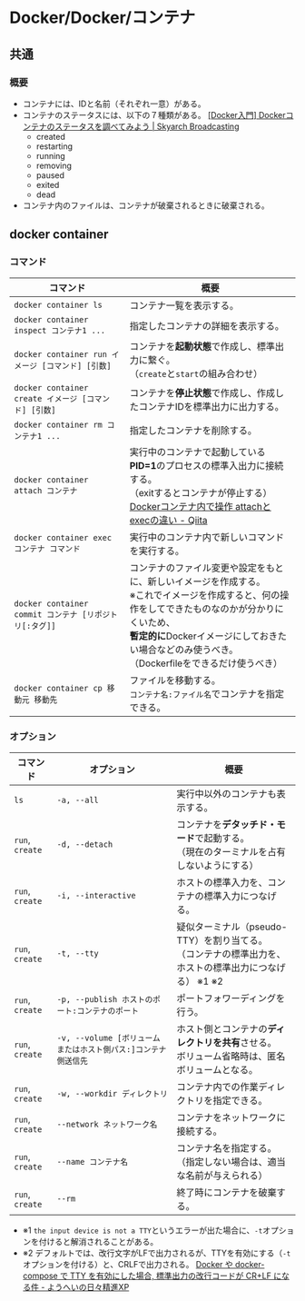 # Docker/Docker/コンテナ

## 共通

### 概要

- コンテナには、IDと名前（それぞれ一意）がある。
- コンテナのステータスには、以下の７種類がある。
  [[Docker入門] Dockerコンテナのステータスを調べてみよう | Skyarch Broadcasting](https://www.skyarch.net/blog/?p=16702)
  - created
  - restarting
  - running
  - removing
  - paused
  - exited
  - dead
- コンテナ内のファイルは、コンテナが破棄されるときに破棄される。

## docker container

### コマンド

| コマンド                                               | 概要                                                         |
| ------------------------------------------------------ | ------------------------------------------------------------ |
| `docker container ls`                                  | コンテナ一覧を表示する。                                     |
| `docker container inspect コンテナ1 ...`               | 指定したコンテナの詳細を表示する。                           |
| `docker container run イメージ [コマンド] [引数]`      | コンテナを**起動状態**で作成し、標準出力に繋ぐ。<br />（`create`と`start`の組み合わせ） |
| `docker container create イメージ [コマンド] [引数]`   | コンテナを**停止状態**で作成し、作成したコンテナIDを標準出力に出力する。 |
| `docker container rm コンテナ1 ...`                    | 指定したコンテナを削除する。                                 |
| `docker container attach コンテナ`                     | 実行中のコンテナで起動している**PID=1**のプロセスの標準入出力に接続する。<br />（exitするとコンテナが停止する）<br />[Dockerコンテナ内で操作 attachとexecの違い - Qiita](https://qiita.com/RyoMa_0923/items/9b5d2c4a97205692a560) |
| `docker container exec コンテナ コマンド`              | 実行中のコンテナ内で新しいコマンドを実行する。               |
| `docker container commit コンテナ [リポジトリ[:タグ]]` | コンテナのファイル変更や設定をもとに、新しいイメージを作成する。<br />※これでイメージを作成すると、何の操作をしてできたものなのかが分かりにくいため、<br />**暫定的に**Dockerイメージにしておきたい場合などのみ使うべき。<br />（Dockerfileをできるだけ使うべき） |
| `docker container cp 移動元 移動先`                    | ファイルを移動する。<br />`コンテナ名:ファイル名`でコンテナを指定できる。 |

### オプション

| コマンド        | オプション                                                   | 概要                                                         |
| --------------- | ------------------------------------------------------------ | ------------------------------------------------------------ |
| `ls`            | `-a, --all`                                                  | 実行中以外のコンテナも表示する。                             |
| `run`, `create` | `-d, --detach`                                               | コンテナを**デタッチド・モード**で起動する。<br />（現在のターミナルを占有しないようにする） |
| `run`, `create` | `-i, --interactive`                                          | ホストの標準入力を、コンテナの標準入力につなげる。           |
| `run`, `create` | `-t, --tty`                                                  | 疑似ターミナル（pseudo-TTY）を割り当てる。<br />（コンテナの標準出力を、ホストの標準出力につなげる） ※1 ※2 |
| `run`, `create` | `-p, --publish ホストのポート:コンテナのポート`              | ポートフォワーディングを行う。                               |
| `run`, `create` | `-v, --volume [ボリュームまたはホスト側パス:]コンテナ側送信先` | ホスト側とコンテナの**ディレクトリを共有**させる。<br />ボリューム省略時は、匿名ボリュームとなる。 |
| `run`, `create` | `-w, --workdir ディレクトリ`                                 | コンテナ内での作業ディレクトリを指定できる。                 |
| `run`, `create` | `--network ネットワーク名`                                   | コンテナをネットワークに接続する。                           |
| `run`, `create` | `--name コンテナ名`                                          | コンテナ名を指定する。<br />（指定しない場合は、適当な名前が与えられる） |
| `run`, `create` | `--rm`                                                       | 終了時にコンテナを破棄する。                                 |

- ※1 `the input device is not a TTY`というエラーが出た場合に、`-t`オプションを付けると解消されることがある。
- ※2 デフォルトでは、改行文字がLFで出力されるが、TTYを有効にする（`-t`オプションを付ける）と、CRLFで出力される。
  [Docker や docker-compose で TTY を有効にした場合, 標準出力の改行コードが CR+LF になる件 - ようへいの日々精進XP](https://inokara.hateblo.jp/entry/2018/12/19/235758)
